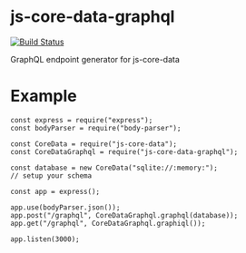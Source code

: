 # js-core-data-graphql

[![Build Status](https://travis-ci.org/jakubknejzlik/js-core-data-graphql.svg?branch=master)](https://travis-ci.org/jakubknejzlik/js-core-data-graphql)

GraphQL endpoint generator for js-core-data

# Example

```
const express = require("express");
const bodyParser = require("body-parser");

const CoreData = require("js-core-data");
const CoreDataGraphql = require("js-core-data-graphql");

const database = new CoreData("sqlite://:memory:");
// setup your schema

const app = express();

app.use(bodyParser.json());
app.post("/graphql", CoreDataGraphql.graphql(database));
app.get("/graphql", CoreDataGraphql.graphiql());

app.listen(3000);
```
